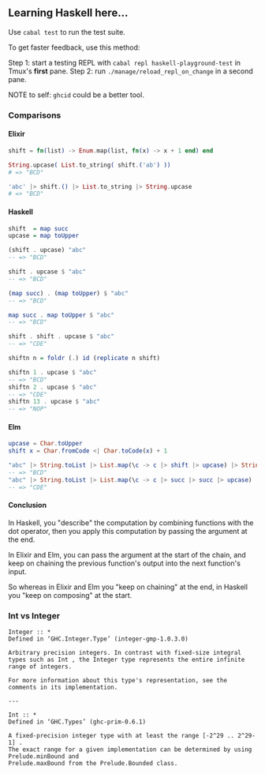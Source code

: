 ## Learning Haskell here...

Use `cabal test` to run the test suite.

To get faster feedback, use this method:

Step 1: start a testing REPL with `cabal repl haskell-playground-test` in Tmux's **first** pane.
Step 2: run `./manage/reload_repl_on_change` in a second pane.

NOTE to self: `ghcid` could be a better tool.

### Comparisons

#### Elixir

```elixir
shift = fn(list) -> Enum.map(list, fn(x) -> x + 1 end) end

String.upcase( List.to_string( shift.('ab') ))
# => "BCD"

'abc' |> shift.() |> List.to_string |> String.upcase
# => "BCD"
```

#### Haskell

```haskell
shift  = map succ
upcase = map toUpper

(shift . upcase) "abc"
-- => "BCD"

shift . upcase $ "abc"
-- => "BCD"

(map succ) . (map toUpper) $ "abc"
-- => "BCD"

map succ . map toUpper $ "abc"
-- => "BCD"

shift . shift . upcase $ "abc"
-- => "CDE"
```

```haskell
shiftn n = foldr (.) id (replicate n shift)

shiftn 1 . upcase $ "abc"
-- => "BCD"
shiftn 2 . upcase $ "abc"
-- => "CDE"
shiftn 13 . upcase $ "abc"
-- => "NOP"
```

#### Elm

```elm
upcase = Char.toUpper
shift x = Char.fromCode <| Char.toCode(x) + 1

"abc" |> String.toList |> List.map(\c -> c |> shift |> upcase) |> String.fromList
-- => "BCD"
"abc" |> String.toList |> List.map(\c -> c |> succ |> succ |> upcase) |> String.fromList
-- => "CDE"
```

#### Conclusion

In Haskell, you "describe" the computation by combining functions with the dot operator,
then you apply this computation by passing the argument at the end.

In Elixir and Elm, you can pass the argument at the start of the chain, and keep on chaining the
previous function's output into the next function's input.

So whereas in Elixir and Elm you "keep on chaining" at the end, in Haskell you "keep on composing" at the start.


### Int vs Integer

```
Integer :: *
Defined in ‘GHC.Integer.Type’ (integer-gmp-1.0.3.0)

Arbitrary precision integers. In contrast with fixed-size integral types such as Int , the Integer type represents the entire infinite range of integers.

For more information about this type's representation, see the comments in its implementation.

---

Int :: *
Defined in ‘GHC.Types’ (ghc-prim-0.6.1)

A fixed-precision integer type with at least the range [-2^29 .. 2^29-1] .
The exact range for a given implementation can be determined by using Prelude.minBound and
Prelude.maxBound from the Prelude.Bounded class.
```